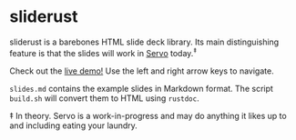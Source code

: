 # sliderust

sliderust is a barebones HTML slide deck library.  Its main distinguishing feature is that the slides will work in [Servo](https://github.com/servo/servo) today.<sup>‡</sup>

Check out the [live demo!](http://kmcallister.github.io/sliderust/)  Use the left and right arrow keys to navigate.

`slides.md` contains the example slides in Markdown format.  The script `build.sh` will convert them to HTML using `rustdoc`.

‡ In theory. Servo is a work-in-progress and may do anything it likes up to and including eating your laundry.
